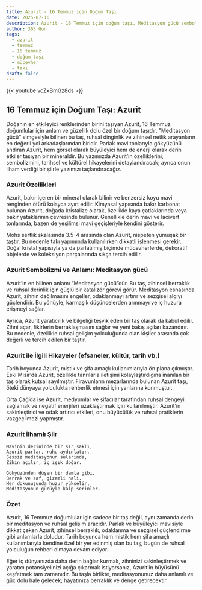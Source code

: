```yaml
---
title: Azurit - 16 Temmuz için Doğum Taşı
date: 2025-07-16
description: Azurit - 16 Temmuz için doğum taşı, Meditasyon gücü sembolü. Bu özel taşın derin anlamını öğrenin.
author: 365 Gün
tags:
  - azurit
  - temmuz
  - 16 temmuz
  - doğum taşı
  - mücevher
  - takı
draft: false
---
```


{{< youtube vcZxBmGz8ds >}}

## 16 Temmuz için Doğum Taşı: Azurit

Doğanın en etkileyici renklerinden birini taşıyan Azurit, 16 Temmuz doğumlular için anlam ve güzellik dolu özel bir doğum taşıdır. "Meditasyon gücü" simgesiyle bilinen bu taş, ruhsal dinginlik ve zihinsel netlik arayanların en değerli yol arkadaşlarından biridir. Parlak mavi tonlarıyla gökyüzünü andıran Azurit, hem görsel olarak büyüleyici hem de enerji olarak derin etkiler taşıyan bir mineraldir. Bu yazımızda Azurit’in özelliklerini, sembolizmini, tarihsel ve kültürel hikayelerini detaylandıracak; ayrıca onun ilham verdiği bir şiirle yazımızı taçlandıracağız.

### Azurit Özellikleri

Azurit, bakır içeren bir mineral olarak bilinir ve benzersiz koyu mavi renginden ötürü kolayca ayırt edilir. Kimyasal yapısında bakır karbonat bulunan Azurit, doğada kristalize olarak, özellikle kaya çatlaklarında veya bakır yataklarının çevresinde bulunur. Genellikle derin mavi ve lacivert tonlarında, bazen de yeşilimsi mavi geçişleriyle kendini gösterir.

Mohs sertlik skalasında 3.5-4 arasında olan Azurit, nispeten yumuşak bir taştır. Bu nedenle takı yapımında kullanılırken dikkatli işlenmesi gerekir. Doğal kristal yapısıyla ya da parlatılmış biçimde mücevherlerde, dekoratif objelerde ve koleksiyon parçalarında sıkça tercih edilir.

### Azurit Sembolizmi ve Anlamı: Meditasyon gücü

Azurit’in en bilinen anlamı “Meditasyon gücü”dür. Bu taş, zihinsel berraklık ve ruhsal derinlik için güçlü bir katalizör görevi görür. Meditasyon esnasında Azurit, zihnin dağılmasını engeller, odaklanmayı artırır ve sezgisel algıyı güçlendirir. Bu yönüyle, karmaşık düşüncelerden arınmayı ve iç huzura erişmeyi sağlar.

Ayrıca, Azurit yaratıcılık ve bilgeliği teşvik eden bir taş olarak da kabul edilir. Zihni açar, fikirlerin berraklaşmasını sağlar ve yeni bakış açıları kazandırır. Bu nedenle, özellikle ruhsal gelişim yolculuğunda olan kişiler arasında çok değerli ve tercih edilen bir taştır.

### Azurit ile İlgili Hikayeler (efsaneler, kültür, tarih vb.)

Tarih boyunca Azurit, mistik ve şifa amaçlı kullanımlarıyla ön plana çıkmıştır. Eski Mısır’da Azurit, özellikle tanrılarla iletişimi kolaylaştırdığına inanılan bir taş olarak kutsal sayılmıştır. Firavunların mezarlarında bulunan Azurit taşı, öteki dünyaya yolculukta rehberlik etmesi için yanlarına konmuştur.

Orta Çağ’da ise Azurit, medyumlar ve şifacılar tarafından ruhsal dengeyi sağlamak ve negatif enerjileri uzaklaştırmak için kullanılmıştır. Azurit’in sakinleştirici ve odak artırıcı etkileri, onu büyücülük ve ruhsal pratiklerin vazgeçilmezi yapmıştır.

### Azurit İlhamlı Şiir

```
Mavinin derininde bir sır saklı,
Azurit parlar, ruhu aydınlatır.
Sessiz meditasyonun sularında,
Zihin açılır, iç ışık doğar.

Gökyüzünden düşen bir damla gibi,
Berrak ve saf, gizemli hali.
Her dokunuşunda huzur yükselir,
Meditasyonun gücüyle kalp serinler.
```

### Özet

Azurit, 16 Temmuz doğumlular için sadece bir taş değil, aynı zamanda derin bir meditasyon ve ruhsal gelişim aracıdır. Parlak ve büyüleyici mavisiyle dikkat çeken Azurit, zihinsel berraklık, odaklanma ve sezgisel güçlendirme gibi anlamlarla doludur. Tarih boyunca hem mistik hem şifa amaçlı kullanımlarıyla kendine özel bir yer edinmiş olan bu taş, bugün de ruhsal yolculuğun rehberi olmaya devam ediyor.

Eğer iç dünyanızda daha derin bağlar kurmak, zihninizi sakinleştirmek ve yaratıcı potansiyelinizi açığa çıkarmak istiyorsanız, Azurit’in büyüsünü keşfetmek tam zamanıdır. Bu taşla birlikte, meditasyonunuz daha anlamlı ve güç dolu hale gelecek; hayatınıza berraklık ve denge getirecektir.